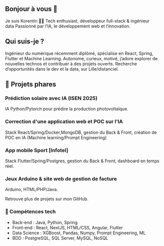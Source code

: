 ## Bonjour à vous 👋

Je suis  Korentin 
👨‍💻 Tech enthusiast, développeur full-stack & ingénieur data
Passionné par l’IA, le développement web et l’innovation.

## Qui suis-je ?
Ingénieur du numérique récemment diplômé, spécialise en React, Spring, Flutter et Machine Learning. Autonome, curieux, motivé, j’adore explorer de nouvelles technos et contribuer à des projets ouverts.
Recherche d’opportunités dans le dev et la data, sur Lille/distanciel.

## 🚀 Projets phares
### Prédiction solaire avec IA (ISEN 2025)
IA Python/Pytorch pour prédire la production photovoltaïque.
### Correction d'une application web et POC sur l'IA
Stack React/Spring/Docker,MongoDB, gestion du Back & Front, création de POC en IA (Machine learning/Prompt Engineering)
### App mobile Sport [Infotel]
Stack Flutter/Spring/Postgres, gestion du Back & Front, dashboard en temps réel.

### Jeux Arduino & site web de gestion de facture
Arduino, HTML/PHP/Java.

Retrouve plus de projets sur mon GitHub.

### 🔧 Compétences tech
- Back-end : Java, Python, Spring
- Front-end : React, NextJS, HTML/CSS, Angular, Flutter
- Data Science : XGBoost, Pandas, Numpy, Prompt Engineering, ML
- BDD : PostgreSQL, SQL Server, MySQL, NoSQL
